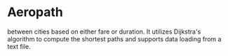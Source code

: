 # Aeropath
between cities based on either fare or duration. It utilizes Dijkstra's algorithm to compute the shortest paths and supports data loading from a text file.
